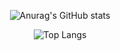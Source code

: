 <div align=center>

![Anurag's GitHub stats](https://github-readme-stats.vercel.app/api?username=jhonnye0&theme=dracula&show_icons=true)

![Top Langs](https://github-readme-stats.vercel.app/api/top-langs/?username=jhonnye0&theme=dracula&langs_count=10&layout=compact)


</div>
